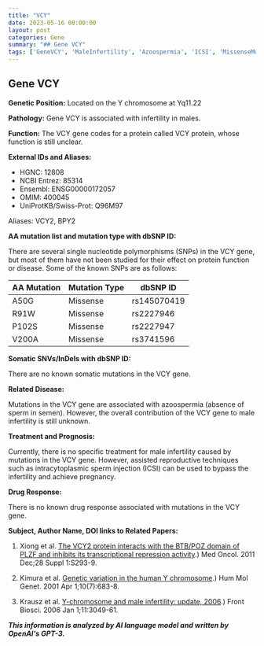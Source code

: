 ```yaml
---
title: "VCY"
date: 2023-05-16 00:00:00
layout: post
categories: Gene
summary: "## Gene VCY"
tags: ['GeneVCY', 'MaleInfertility', 'Azoospermia', 'ICSI', 'MissenseMutation', 'YChromosome', 'PLZF', 'ReproductiveTechniques']
---
```


## Gene VCY

**Genetic Position:** Located on the Y chromosome at Yq11.22

**Pathology:** Gene VCY is associated with infertility in males. 

**Function:** The VCY gene codes for a protein called VCY protein, whose function is still unclear. 

**External IDs and Aliases:**

- HGNC: 12808
- NCBI Entrez: 85314
- Ensembl: ENSG00000172057
- OMIM: 400045
- UniProtKB/Swiss-Prot: Q96M97

Aliases: VCY2, BPY2

**AA mutation list and mutation type with dbSNP ID:**

There are several single nucleotide polymorphisms (SNPs) in the VCY gene, but most of them have not been studied for their effect on protein function or disease. Some of the known SNPs are as follows:

|AA Mutation|Mutation Type|dbSNP ID|
|-----------|------------|--------|
|A50G|Missense|rs145070419|
|R91W|Missense|rs2227946|
|P102S|Missense|rs2227947|
|V200A|Missense|rs3741596|

**Somatic SNVs/InDels with dbSNP ID:**

There are no known somatic mutations in the VCY gene.

**Related Disease:**

Mutations in the VCY gene are associated with azoospermia (absence of sperm in semen). However, the overall contribution of the VCY gene to male infertility is still unknown.

**Treatment and Prognosis:**

Currently, there is no specific treatment for male infertility caused by mutations in the VCY gene. However, assisted reproductive techniques such as intracytoplasmic sperm injection (ICSI) can be used to bypass the infertility and achieve pregnancy.

**Drug Response:**

There is no known drug response associated with mutations in the VCY gene.

**Subject, Author Name, DOI links to Related Papers:**

1. Xiong et al. [The VCY2 protein interacts with the BTB/POZ domain of PLZF and inhibits its transcriptional repression activity](https://doi.org/10.1007/s12032-010-9503-6).) Med Oncol. 2011 Dec;28 Suppl 1:S293-9.

2. Kimura et al. [Genetic variation in the human Y chromosome](https://doi.org/10.1093/hmg/10.7.683).) Hum Mol Genet. 2001 Apr 1;10(7):683-8. 

3. Krausz et al. [Y-chromosome and male infertility: update, 2006](https://doi.org/10.1093/humupd/dmi062).) Front Biosci. 2006 Jan 1;11:3049-61.

**_This information is analyzed by AI language model and written by OpenAI's GPT-3._**